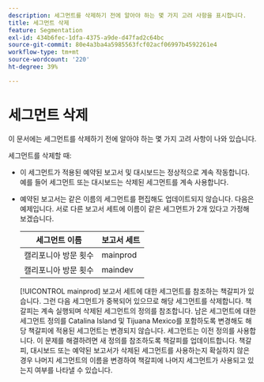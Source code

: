 ```yaml
---
description: 세그먼트를 삭제하기 전에 알아야 하는 몇 가지 고려 사항을 표시합니다.
title: 세그먼트 삭제
feature: Segmentation
exl-id: 434b6fec-1dfa-4375-a9de-d47fad2c64bc
source-git-commit: 80e4a3ba4a5985563fcf02acf06997b4592261e4
workflow-type: tm+mt
source-wordcount: '220'
ht-degree: 39%

---
```


# 세그먼트 삭제

이 문서에는 세그먼트를 삭제하기 전에 알아야 하는 몇 가지 고려 사항이 나와 있습니다.

세그먼트를 삭제할 때:

* 이 세그먼트가 적용된 예약된 보고서 및 대시보드는 정상적으로 계속 작동합니다. 예를 들어 세그먼트 또는 대시보드는 삭제된 세그먼트를 계속 사용합니다.
* 예약된 보고서는 같은 이름의 세그먼트를 편집해도 업데이트되지 않습니다. 다음은 예제입니다. 서로 다른 보고서 세트에 이름이 같은 세그먼트가 2개 있다고 가정해 보겠습니다.

  | 세그먼트 이름 | 보고서 세트 |
  |---|---|
  | 캘리포니아 방문 횟수 | mainprod |
  | 캘리포니아 방문 횟수 | maindev |

  [!UICONTROL mainprod] 보고서 세트에 대한 세그먼트를 참조하는 책갈피가 있습니다. 그런 다음 세그먼트가 중복되어 있으므로 해당 세그먼트를 삭제합니다. 책갈피는 계속 실행되며 삭제된 세그먼트의 정의를 참조합니다. 남은 세그먼트에 대한 세그먼트 정의를 Catalina Island 및 Tijuana Mexico를 포함하도록 변경해도 해당 책갈피에 적용된 세그먼트는 변경되지 않습니다. 세그먼트는 이전 정의를 사용합니다. 이 문제를 해결하려면 새 정의를 참조하도록 책갈피를 업데이트합니다. 책갈피, 대시보드 또는 예약된 보고서가 삭제된 세그먼트를 사용하는지 확실하지 않은 경우 나머지 세그먼트의 이름을 변경하여 책갈피에 나머지 세그먼트가 사용되고 있는지 여부를 나타낼 수 있습니다.
